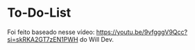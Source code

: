 # To-Do-List

Foi feito baseado nesse vídeo: https://youtu.be/9vfgggV9Qcc?si=skRKA2GT7zEN1PWH do Will Dev.
